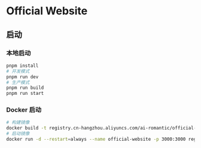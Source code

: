 # Official Website

## 启动
### 本地启动
```bash
pnpm install
# 开发模式
pnpm run dev
# 生产模式
pnpm run build
pnpm run start
``` 
### Docker 启动
```bash
# 构建镜像
docker build -t registry.cn-hangzhou.aliyuncs.com/ai-romantic/official-website:v0.0.1 .
# 启动镜像
docker run -d --restart=always --name official-website -p 3000:3000 registry.cn-hangzhou.aliyuncs.com/ai-romantic/official-website:v0.0.1
```